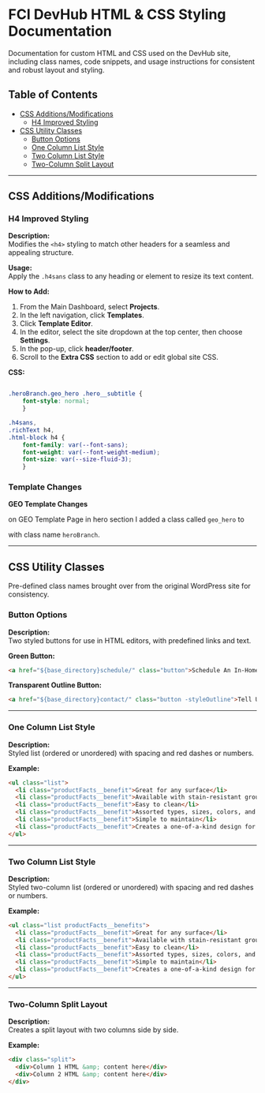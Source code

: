 # FCI DevHub HTML & CSS Styling Documentation

Documentation for custom HTML and CSS used on the DevHub site, including class names, code snippets, and usage instructions for consistent and robust layout and styling.

## Table of Contents

- [CSS Additions/Modifications](#css-additionsmodifications)
  - [H4 Improved Styling](#h4-improved-styling)
- [CSS Utility Classes](#css-utility-classes)
  - [Button Options](#button-options)
  - [One Column List Style](#one-column-list-style)
  - [Two Column List Style](#two-column-list-style)
  - [Two-Column Split Layout](#two-column-split-layout)

---

## CSS Additions/Modifications

### H4 Improved Styling

**Description:**  
Modifies the `<h4>` styling to match other headers for a seamless and appealing structure.

**Usage:**  
Apply the `.h4sans` class to any heading or element to resize its text content.

**How to Add:**  
1. From the Main Dashboard, select **Projects**.
2. In the left navigation, click **Templates**.
3. Click **Template Editor**.
4. In the editor, select the site dropdown at the top center, then choose **Settings**.
5. In the pop-up, click **header/footer**.
6. Scroll to the **Extra CSS** section to add or edit global site CSS.

**CSS:**
```css

.heroBranch.geo_hero .hero__subtitle {
	font-style: normal;
	}

.h4sans,
.richText h4,
.html-block h4 {
	font-family: var(--font-sans);
	font-weight: var(--font-weight-medium);
	font-size: var(--size-fluid-3);
	}

```

### Template Changes
**GEO Template Changes**

on GEO Template Page in hero section I added a class called `geo_hero` to <section> with class name `heroBranch`.


---

## CSS Utility Classes

Pre-defined class names brought over from the original WordPress site for consistency.

### Button Options

**Description:**  
Two styled buttons for use in HTML editors, with predefined links and text.

**Green Button:**
```html
<a href="${base_directory}schedule/" class="button">Schedule An In-Home Consultation</a>
```

**Transparent Outline Button:**
```html
<a href="${base_directory}contact/" class="button -styleOutline">Tell Us About Your Project</a>
```

---

### One Column List Style

**Description:**  
Styled list (ordered or unordered) with spacing and red dashes or numbers.

**Example:**
```html
<ul class="list">
  <li class="productFacts__benefit">Great for any surface</li>
  <li class="productFacts__benefit">Available with stain-resistant grout for high-traffic areas</li>
  <li class="productFacts__benefit">Easy to clean</li>
  <li class="productFacts__benefit">Assorted types, sizes, colors, and patterns</li>
  <li class="productFacts__benefit">Simple to maintain</li>
  <li class="productFacts__benefit">Creates a one-of-a-kind design for any room</li>
</ul>
```

---

### Two Column List Style

**Description:**  
Styled two-column list (ordered or unordered) with spacing and red dashes or numbers.

**Example:**
```html
<ul class="list productFacts__benefits">
  <li class="productFacts__benefit">Great for any surface</li>
  <li class="productFacts__benefit">Available with stain-resistant grout for high-traffic areas</li>
  <li class="productFacts__benefit">Easy to clean</li>
  <li class="productFacts__benefit">Assorted types, sizes, colors, and patterns</li>
  <li class="productFacts__benefit">Simple to maintain</li>
  <li class="productFacts__benefit">Creates a one-of-a-kind design for any room</li>
</ul>
```

---

### Two-Column Split Layout

**Description:**  
Creates a split layout with two columns side by side.

**Example:**
```html
<div class="split">
  <div>Column 1 HTML &amp; content here</div>
  <div>Column 2 HTML &amp; content here</div>
</div>
```
